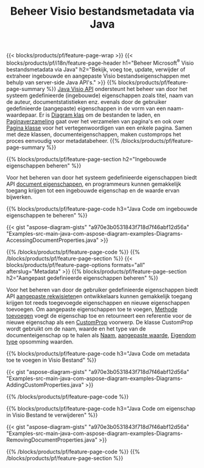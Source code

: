 ﻿---
title: Beheer Visio bestandsmetadata via Java
url: /nl/java/metadata/
description: Bekijk, voeg toe, bewerk, verwijder of extraheer Visio metadata van bestanden met slechts enkele regels Java code
---
{{< blocks/products/pf/feature-page-wrap >}}
{{< blocks/products/pf/i18n/feature-page-header h1="Beheer Microsoft<sup>&reg;</sup> Visio bestandsmetadata via Java" h2="Bekijk, voeg toe, update, verwijder of extraheer ingebouwde en aangepaste Visio bestandseigenschappen met behulp van server-side Java API\'s." >}}
{{% blocks/products/pf/feature-page-summary %}}
[Java Visio API](/diagram/java/) ondersteunt het beheer van door het systeem gedefinieerde (ingebouwde) eigenschappen zoals titel, naam van de auteur, documentstatistieken enz. evenals door de gebruiker gedefinieerde (aangepaste) eigenschappen in de vorm van een naam-waardepaar. Er is [Diagram klas](https://apireference.aspose.com/diagram/java/com.aspose.diagram/diagram) om de bestanden te laden, en [Paginaverzameling](https://apireference.aspose.com/diagram/java/com.aspose.diagram/pagecollection) gaat over het verzamelen van pagina's en ook over [Pagina klasse](https://apireference.aspose.com/diagram/java/com.aspose.diagram/page) voor het vertegenwoordigen van een enkele pagina. Samen met deze klassen, documenteigenschappen, maken customprops het proces eenvoudig voor metadatabeheer. 
{{% /blocks/products/pf/feature-page-summary %}}

{{% blocks/products/pf/feature-page-section h2="Ingebouwde eigenschappen beheren" %}}

Voor het beheren van door het systeem gedefinieerde eigenschappen biedt API [document eigenschappen](https://apireference.aspose.com/diagram/java/com.aspose.diagram/documentproperties), en programmeurs kunnen gemakkelijk toegang krijgen tot een ingebouwde eigenschap en de waarde ervan bijwerken. 

{{% blocks/products/pf/feature-page-code h3="Java Code om ingebouwde eigenschappen te beheren" %}}

{{< gist "aspose-diagram-gists" "a970e3b0531843f718d7f46abf12d56a" "Examples-src-main-java-com-aspose-diagram-examples-Diagrams-AccessingDocumentProperties.java" >}}

{{% /blocks/products/pf/feature-page-code %}}
{{% /blocks/products/pf/feature-page-section %}}
{{< blocks/products/pf/feature-page-options formats="all" afterslug="Metadata" >}}
{{% blocks/products/pf/feature-page-section h2="Aangepast gedefinieerde eigenschappen beheren" %}}

Voor het beheren van door de gebruiker gedefinieerde eigenschappen biedt API [aangepaste rekwisieten](https://apireference.aspose.com/diagram/java/com.aspose.diagram/documentproperties#CustomProps)en ontwikkelaars kunnen gemakkelijk toegang krijgen tot reeds toegevoegde eigenschappen en nieuwe eigenschappen toevoegen. Om aangepaste eigenschappen toe te voegen, [Methode toevoegen](https://apireference.aspose.com/diagram/java/com.aspose.diagram/custompropcollection#add(com.aspose.diagram.CustomProp)) voegt de eigenschap toe en retourneert een referentie voor de nieuwe eigenschap als een [CustomProp](https://apireference.aspose.com/diagram/java/com.aspose.diagram/customprop) voorwerp. De klasse CustomProp wordt gebruikt om de naam, waarde en het type van de documenteigenschap op te halen als [Naam](https://apireference.aspose.com/diagram/java/com.aspose.diagram/customprop#Name), [aangepaste waarde](https://apireference.aspose.com/diagram/java/com.aspose.diagram/customprop#CustomValue), [Eigendom type](https://apireference.aspose.com/diagram/java/com.aspose.diagram/customprop#PropType) opsomming waarden. 
 
{{% blocks/products/pf/feature-page-code h3="Java Code om metadata toe te voegen in Visio Bestand" %}}

{{< gist "aspose-diagram-gists" "a970e3b0531843f718d7f46abf12d56a" "Examples-src-main-java-com-aspose-diagram-examples-Diagrams-AddingCustomProperties.java" >}}

{{% /blocks/products/pf/feature-page-code %}}


{{% blocks/products/pf/feature-page-code h3="Java Code om eigenschap in Visio Bestand te verwijderen" %}}

{{< gist "aspose-diagram-gists" "a970e3b0531843f718d7f46abf12d56a" "Examples-src-main-java-com-aspose-diagram-examples-Diagrams-RemovingDocumentProperties.java" >}}

{{% /blocks/products/pf/feature-page-code %}}
{{% /blocks/products/pf/feature-page-section %}}
